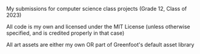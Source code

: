 My submissions for computer science class projects (Grade 12, Class of 2023)

All code is my own and licensed under the MIT License (unless otherwise specified, and is credited properly in that case)

All art assets are either my own OR part of Greenfoot's default asset library
